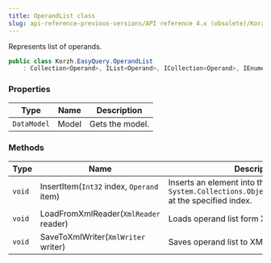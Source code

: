 ```yaml
---
title: OperandList class
slug: api-reference-previous-versions/API reference 4.x (obsolete)/Korzh.EasyQuery namespace/operandlist-class
---
```



Represents list of operands.
```csharp
public class Korzh.EasyQuery.OperandList
    : Collection<Operand>, IList<Operand>, ICollection<Operand>, IEnumerable<Operand>, IEnumerable, IList, ICollection, IReadOnlyList<Operand>, IReadOnlyCollection<Operand>

```

### Properties

| Type | Name | Description | 
| --- | --- | --- | 
| `DataModel` | Model | Gets the model. | 


### Methods

| Type | Name | Description | 
| --- | --- | --- | 
| `void` | InsertItem(`Int32` index, `Operand` item) | Inserts an element into the `System.Collections.ObjectModel.Collection'1` at the specified index. | 
| `void` | LoadFromXmlReader(`XmlReader` reader) | Loads operand list form XML. | 
| `void` | SaveToXmlWriter(`XmlWriter` writer) | Saves operand list to XML. |